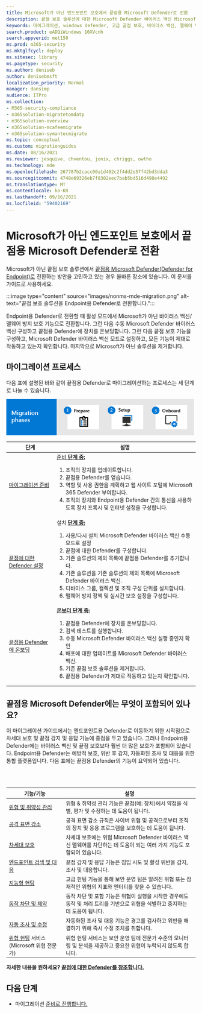 ```yaml
---
title: Microsoft가 아닌 엔드포인트 보호에서 끝점용 Microsoft Defender로 전환
description: 끝점 보호 솔루션에 대한 Microsoft Defender 바이러스 백신 Microsoft Defender for Endpoint로 전환합니다.
keywords: 마이그레이션, windows defender, 고급 끝점 보호, 바이러스 백신, 맬웨어 방지, 수동 모드, 활성 모드
search.product: eADQiWindows 10XVcnh
search.appverid: met150
ms.prod: m365-security
ms.mktglfcycl: deploy
ms.sitesec: library
ms.pagetype: security
ms.author: deniseb
author: denisebmsft
localization_priority: Normal
manager: dansimp
audience: ITPro
ms.collection:
- M365-security-compliance
- m365solution-migratetomdatp
- m365solution-overview
- m365solution-mcafeemigrate
- m365solution-symantecmigrate
ms.topic: conceptual
ms.custom: migrationguides
ms.date: 08/16/2021
ms.reviewer: jesquive, chventou, jonix, chriggs, owtho
ms.technology: mde
ms.openlocfilehash: 267787b2cacc00a1d402c2f4dd2e57f42bd3dda3
ms.sourcegitcommit: 4740e69326eb7f8302eec7bab5bd516d498e4492
ms.translationtype: MT
ms.contentlocale: ko-KR
ms.lasthandoff: 09/16/2021
ms.locfileid: "59402169"
---
```

# <a name="make-the-switch-from-non-microsoft-endpoint-protection-to-microsoft-defender-for-endpoint"></a>Microsoft가 아닌 엔드포인트 보호에서 끝점용 Microsoft Defender로 전환

Microsoft가 아닌 끝점 보호 솔루션에서 [끝점용 Microsoft Defender(Defender for Endpoint)로](microsoft-defender-endpoint.md) 전환하는 방안을 고민하고 있는 경우 올바른 장소에 있습니다. 이 문서를 가이드로 사용하세요.

:::image type="content" source="images/nonms-mde-migration.png" alt-text="끝점 보호 솔루션을 Endpoint용 Defender로 전환합니다.":::

Endpoint용 Defender로 전환할 때 활성 모드에서 Microsoft가 아닌 바이러스 백신/맬웨어 방지 보호 기능으로 전환합니다. 그런 다음 수동 Microsoft Defender 바이러스 백신 구성하고 끝점용 Defender에 장치를 온보딩합니다. 그런 다음 끝점 보호 기능을 구성하고, Microsoft Defender 바이러스 백신 모드로 설정하고, 모든 기능이 제대로 작동하고 있는지 확인합니다. 마지막으로 Microsoft가 아닌 솔루션을 제거합니다.

## <a name="the-migration-process"></a>마이그레이션 프로세스

다음 표에 설명된 바와 같이 끝점용 Defender로 마이그레이션하는 프로세스는 세 단계로 나눌 수 있습니다.

![MDE 마이그레이션 프로세스.](images/phase-diagrams/migration-phases.png)

|단계|설명|
|--|--|
|[마이그레이션 준비](switch-to-microsoft-defender-prepare.md)|[준비 **단계 중:**](switch-to-microsoft-defender-prepare.md) <ol><li>조직의 장치를 업데이트합니다.</li><li>끝점용 Defender를 얻습니다.</li><li>역할 및 사용 권한을 계획하고 웹 사이트 포털에 Microsoft 365 Defender 부여합니다.</li><li>조직의 장치와 Endpoint용 Defender 간의 통신을 사용하도록 장치 프록시 및 인터넷 설정을 구성합니다.</li></ol>|
|[끝점에 대한 Defender 설정](switch-to-microsoft-defender-setup.md)|설치 [ **단계 중:**](switch-to-microsoft-defender-setup.md) <ol><li>사용/다시 설치 Microsoft Defender 바이러스 백신 수동 모드로 설정</li><li> 끝점에 대한 Defender를 구성합니다.</li><li>기존 솔루션의 제외 목록에 끝점용 Defender를 추가합니다.</li><li>기존 솔루션을 기존 솔루션의 제외 목록에 Microsoft Defender 바이러스 백신.</li><li>디바이스 그룹, 컬렉션 및 조직 구성 단위를 설치합니다.</li><li>맬웨어 방지 정책 및 실시간 보호 설정을 구성합니다.</li></ol>|
|[끝점용 Defender에 온보딩](switch-to-microsoft-defender-onboard.md)|[ **온보더 단계 중:**](switch-to-microsoft-defender-onboard.md) <ol><li>끝점용 Defender에 장치를 온보딩합니다.</li><li>검색 테스트를 실행합니다.</li><li>수동 Microsoft Defender 바이러스 백신 실행 중인지 확인</li><li>배포에 대한 업데이트를 Microsoft Defender 바이러스 백신.</li><li>기존 끝점 보호 솔루션을 제거합니다.</li><li>끝점용 Defender가 제대로 작동하고 있는지 확인합니다.</li></ol>|

## <a name="whats-included-in-microsoft-defender-for-endpoint"></a>끝점용 Microsoft Defender에는 무엇이 포함되어 있나요?

이 마이그레이션 가이드에서는 엔드포인트용 Defender로 이동하기 위한 시작점으로 차세대 보호 및 끝점 감지 및 응답 기능에 중점을 두고 있습니다. [](microsoft-defender-antivirus-in-windows-10.md) [](overview-endpoint-detection-response.md) 그러나 Endpoint용 Defender에는 바이러스 백신 및 끝점 보호보다 훨씬 더 많은 보호가 포함되어 있습니다. Endpoint용 Defender는 예방적 보호, 위반 후 감지, 자동화된 조사 및 대응을 위한 통합 플랫폼입니다. 다음 표에는 끝점용 Defender의 기능이 요약되어 있습니다.

<br/><br/>

|기능/기능|설명|
|---|---|
|[위협 및 취약성 관리](next-gen-threat-and-vuln-mgt.md)|위협 & 취약성 관리 기능은 끝점(예: 장치)에서 약점을 식별, 평가 및 수정하는 데 도움이 됩니다.|
|[공격 표면 감소](overview-attack-surface-reduction.md)|공격 표면 감소 규칙은 사이버 위협 및 공격으로부터 조직의 장치 및 응용 프로그램을 보호하는 데 도움이 됩니다.|
|[차세대 보호](microsoft-defender-antivirus-in-windows-10.md)|차세대 보호에는 위협 Microsoft Defender 바이러스 백신 맬웨어를 차단하는 데 도움이 되는 여러 가지 기능도 포함되어 있습니다.|
|[엔드포인트 검색 및 대응](overview-endpoint-detection-response.md)|끝점 감지 및 응답 기능은 침입 시도 및 활성 위반을 감지, 조사 및 대응합니다.|
|[지능형 헌팅](advanced-hunting-overview.md)|고급 헌팅 기능을 통해 보안 운영 팀은 알려진 위협 또는 잠재적인 위협의 지표와 엔터티를 찾을 수 있습니다.|
|[동작 차단 및 제약](behavioral-blocking-containment.md)|동작 차단 및 포함 기능은 위협이 실행을 시작한 경우에도 동작 및 처리 트리를 기반으로 위협을 식별하고 중지하는 데 도움이 됩니다.|
|[자동 조사 및 수정](automated-investigations.md)|자동화된 조사 및 대응 기능은 경고를 검사하고 위반을 해결하기 위해 즉시 수정 조치를 취합니다.|
|[위협 헌팅](microsoft-threat-experts.md) 서비스(Microsoft 위협 전문가)|위협 헌팅 서비스는 보안 운영 팀에 전문가 수준의 모니터링 및 분석을 제공하고 중요한 위협이 누락되지 않도록 합니다.|

**자세한 내용을 원하세요? [끝점에 대한 Defender를 참조합니다.](microsoft-defender-endpoint.md)**

## <a name="next-step"></a>다음 단계

- 마이그레이션 [준비로 진행합니다.](switch-to-microsoft-defender-prepare.md)
